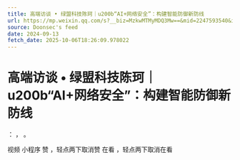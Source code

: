 ```yaml
---
title: 高端访谈 • 绿盟科技陈珂｜u200b“AI+网络安全”：构建智能防御新防线
url: https://mp.weixin.qq.com/s?__biz=MzkwMTMyMDQ3Mw==&mid=2247593540&idx=1&sn=2e2741fe861b88780d333f3e1824db37
source: Doonsec's feed
date: 2024-09-13
fetch_date: 2025-10-06T18:26:09.978022
---
```


# 高端访谈 • 绿盟科技陈珂｜u200b“AI+网络安全”：构建智能防御新防线

：
，
。

视频
小程序
赞
，轻点两下取消赞
在看
，轻点两下取消在看